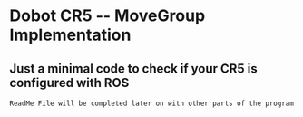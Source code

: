 # Dobot CR5 -- MoveGroup Implementation

## Just a minimal code to check if your CR5 is configured with ROS
`ReadMe File will be completed later on with other parts of the program`
